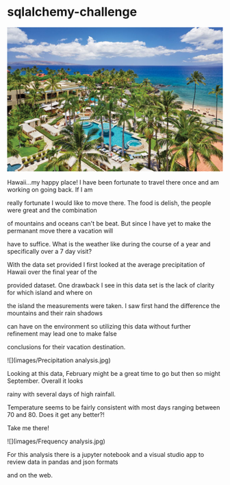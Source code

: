 # sqlalchemy-challenge

![](images/maui.jpg)

Hawaii...my happy place!  I have been fortunate to travel there once and am working on going back.  If I am

really fortunate I would like to move there.  The food is delish, the people were great and the combination

of mountains and oceans can't be beat.  But since I have yet to make the permanant move there a vacation will

have to suffice.  What is the weather like during the course of a year and specifically over a 7 day visit?

With the data set provided I first looked at the average precipitation of Hawaii over the final year of the 

provided dataset.  One drawback I see in this data set is the lack of clarity for which island and where on

the island the measurements were taken.  I saw first hand the difference the mountains and their rain shadows

can have on the environment so utilizing this data without further refinement may lead one to make false 

conclusions for their vacation destination.

![](images/Precipitation analysis.jpg)

Looking at this data, February might be a great time to go but then so might September.  Overall it looks

rainy with several days of high rainfall.

Temperature seems to be fairly consistent with most days ranging between 70 and 80.  Does it get any better?!

Take me there!

![](images/Frequency analysis.jpg)

For this analysis there is a jupyter notebook and a visual studio app to review data in pandas and json formats

and on the web.

